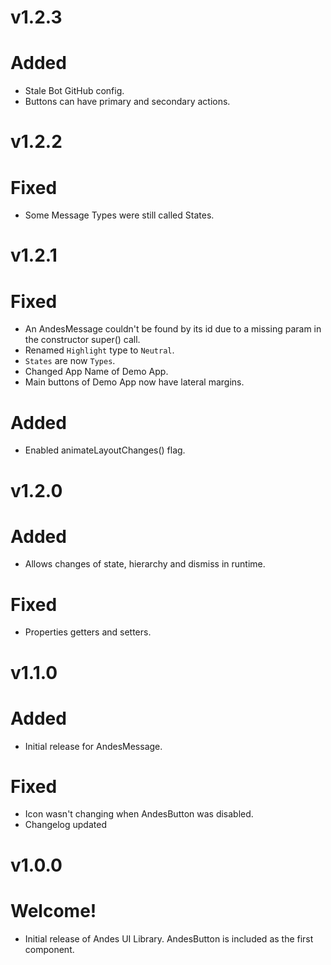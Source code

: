 # v1.2.3
# Added
- Stale Bot GitHub config.
- Buttons can have primary and secondary actions.

# v1.2.2
# Fixed
- Some Message Types were still called States.

# v1.2.1
# Fixed
- An AndesMessage couldn't be found by its id due to a missing param in the constructor super() call.
- Renamed `Highlight` type to `Neutral`.
- `States` are now `Types`.
- Changed App Name of Demo App.
- Main buttons of Demo App now have lateral margins.

# Added
- Enabled animateLayoutChanges() flag.

# v1.2.0
# Added
- Allows changes of state, hierarchy and dismiss in runtime.

# Fixed
- Properties getters and setters.

# v1.1.0
# Added
- Initial release for AndesMessage.

# Fixed
- Icon wasn't changing when AndesButton was disabled.
- Changelog updated

# v1.0.0
# Welcome!
- Initial release of Andes UI Library. AndesButton is included as the first component.